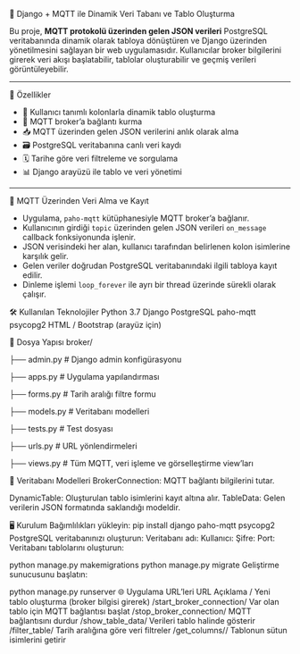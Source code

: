 📡 Django + MQTT ile Dinamik Veri Tabanı ve Tablo Oluşturma

Bu proje, **MQTT protokolü üzerinden gelen JSON verileri** PostgreSQL veritabanında dinamik olarak tabloya dönüştüren ve Django üzerinden yönetilmesini sağlayan bir web uygulamasıdır. Kullanıcılar broker bilgilerini girerek veri akışı başlatabilir, tablolar oluşturabilir ve geçmiş verileri görüntüleyebilir.

---

 🚀 Özellikler

- 🧠 Kullanıcı tanımlı kolonlarla dinamik tablo oluşturma
- 📡 MQTT broker’a bağlantı kurma
- 📥 MQTT üzerinden gelen JSON verilerini anlık olarak alma
- 🗃️ PostgreSQL veritabanına canlı veri kaydı
- 🗓️ Tarihe göre veri filtreleme ve sorgulama
- 📊 Django arayüzü ile tablo ve veri yönetimi

---
📡 MQTT Üzerinden Veri Alma ve Kayıt

- Uygulama, `paho-mqtt` kütüphanesiyle MQTT broker’a bağlanır.
- Kullanıcının girdiği `topic` üzerinden gelen JSON verileri `on_message` callback fonksiyonunda işlenir.
- JSON verisindeki her alan, kullanıcı tarafından belirlenen kolon isimlerine karşılık gelir.
- Gelen veriler doğrudan PostgreSQL veritabanındaki ilgili tabloya kayıt edilir.
- Dinleme işlemi `loop_forever` ile ayrı bir thread üzerinde sürekli olarak çalışır.


🛠️ Kullanılan Teknolojiler
Python 3.7
Django
PostgreSQL
paho-mqtt
psycopg2
HTML / Bootstrap (arayüz için)

📁 Dosya Yapısı
broker/

├── admin.py              # Django admin konfigürasyonu

├── apps.py               # Uygulama yapılandırması

├── forms.py              # Tarih aralığı filtre formu

├── models.py             # Veritabanı modelleri

├── tests.py              # Test dosyası

├── urls.py               # URL yönlendirmeleri

├── views.py              # Tüm MQTT, veri işleme ve görselleştirme view’ları

🧩 Veritabanı Modelleri
BrokerConnection: MQTT bağlantı bilgilerini tutar.

DynamicTable: Oluşturulan tablo isimlerini kayıt altına alır.
TableData: Gelen verilerin JSON formatında saklandığı modeldir.

🖥️ Kurulum
Bağımlılıkları yükleyin:
pip install django paho-mqtt psycopg2
PostgreSQL veritabanınızı oluşturun:
Veritabanı adı: 
Kullanıcı: 
Şifre:
Port: 
Veritabanı tablolarını oluşturun:

python manage.py makemigrations
python manage.py migrate
Geliştirme sunucusunu başlatın:

python manage.py runserver
🌐 Uygulama URL’leri
URL	Açıklama
/	Yeni tablo oluşturma (broker bilgisi girerek)
/start_broker_connection/	Var olan tablo için MQTT bağlantısı başlat
/stop_broker_connection/	MQTT bağlantısını durdur
/show_table_data/	Verileri tablo halinde gösterir
/filter_table/	Tarih aralığına göre veri filtreler
/get_columns/<table>/	Tablonun sütun isimlerini getirir
